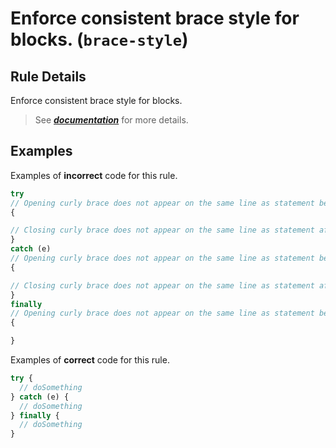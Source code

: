 # Enforce consistent brace style for blocks. (`brace-style`)

## Rule Details

Enforce consistent brace style for blocks.

> See [***documentation***](https://developer.huawei.com/consumer/{{region}}/doc/harmonyos-guides-{{apiVersion}}/ide-brace-style-stylistic-{{apiVersion}}) for more details.

## Examples

Examples of **incorrect** code for this rule.

```ts
try
// Opening curly brace does not appear on the same line as statement before.
{

// Closing curly brace does not appear on the same line as statement after.
}
catch (e)
// Opening curly brace does not appear on the same line as statement before.
{

// Closing curly brace does not appear on the same line as statement after.
}
finally
// Opening curly brace does not appear on the same line as statement before.
{

}
```

Examples of **correct** code for this rule.

```ts
try {
  // doSomething
} catch (e) {
  // doSomething
} finally {
  // doSomething
}
```

